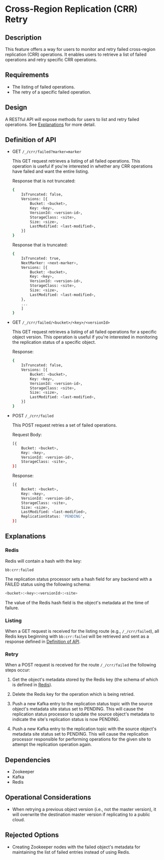 # Cross-Region Replication (CRR) Retry

## Description

This feature offers a way for users to monitor and retry failed cross-region
replication (CRR) operations. It enables users to retrieve a list of failed
operations and retry specific CRR operations.

## Requirements

* The listing of failed operations.
* The retry of a specific failed operation.

## Design

A RESTful API will expose methods for users to list and retry failed operations.
See [Explanations](#explanations) for more detail.

## Definition of API

* GET `/_/crr/failed?marker=marker`

    This GET request retrieves a listing of all failed operations. This
    operation is useful if you're interested in whether any CRR operations have
    failed and want the entire listing.

    Response that is not truncated:

    ```sh
    {
        IsTruncated: false,
        Versions: [{
            Bucket: <bucket>,
            Key: <key>,
            VersionId: <version-id>,
            StorageClass: <site>,
            Size: <size>,
            LastModified: <last-modified>,
        }]
    }
    ```

    Response that is truncated:

    ```sh
    {
        IsTruncated: true,
        NextMarker: <next-marker>,
        Versions: [{
            Bucket: <bucket>,
            Key: <key>,
            VersionId: <version-id>,
            StorageClass: <site>,
            Size: <size>,
            LastModified: <last-modified>,
        },
        ...
        ]
    }
    ```

* GET `/_/crr/failed/<bucket>/<key>/<versionId>`

    This GET request retrieves a listing of all failed operations for a specific
    object version. This operation is useful if you're interested in monitoring
    the replication status of a specific object.

    Response:

    ```sh
    {
        IsTruncated: false,
        Versions: [{
            Bucket: <bucket>,
            Key: <key>,
            VersionId: <version-id>,
            StorageClass: <site>,
            Size: <size>,
            LastModified: <last-modified>,
        }]
    }
    ```

* POST `/_/crr/failed`

    This POST request retries a set of failed operations.

    Request Body:

    ```sh
    [{
        Bucket: <bucket>,
        Key: <key>,
        VersionId: <version-id>,
        StorageClass: <site>,
    }]
    ```

    Response:

    ```sh
    [{
        Bucket: <bucket>,
        Key: <key>,
        VersionId: <version-id>,
        StorageClass: <site>,
        Size: <size>,
        LastModified: <last-modified>,
        ReplicationStatus: 'PENDING',
    }]
    ```

## Explanations

### Redis

Redis will contain a hash with the key:

```
bb:crr:failed
```

The replication status processor sets a hash field for any backend with a FAILED
status using the following schema:

```sh
<bucket>:<key>:<versionId>:<site>
```

The value of the Redis hash field is the object's metadata at the time of failure.

### Listing

When a GET request is received for the listing route (e.g.,
`/_/crr/failed`), all Redis keys beginning with `bb:crr:failed` will
be retrieved and sent as a response defined in [Definition of
API](#definition-of-api).

### Retry

When a POST request is received for the route `/_/crr/failed` the following
steps occur:

1. Get the object's metadata stored by the Redis key (the schema of which is
   defined in [Redis](#redis)).

2. Delete the Redis key for the operation which is being retried.

3. Push a new Kafka entry to the replication status topic with the source
   object's metadata site status set to PENDING. This will cause the replication
   status processor to update the source object's metadata to indicate the
   site's replication status is now PENDING.

4. Push a new Kafka entry to the replication topic with the source object's
   metadata site status set to PENDING. This will cause the replication
   processor responsible for performing operations for the given site to attempt
   the replication operation again.

## Dependencies

* Zookeeper
* Kafka
* Redis

## Operational Considerations

* When retrying a previous object version (i.e., not the master version), it
  will overwrite the destination master version if replicating to a public
  cloud.

## Rejected Options

* Creating Zookeeper nodes with the failed object's metadata for maintaining the
  list of failed entries instead of using Redis.
